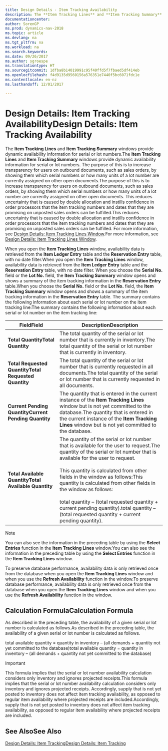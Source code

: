 ```yaml
---
title: Design Details - Item Tracking Availability
description: The **Item Tracking Lines** and **Item Tracking Summary** windows provide dynamic availability information for serial or lot numbers. The purpose of this is to increase transparency for users on outbound documents, such as sales orders, by showing them which serial numbers or how many units of a lot number are currently assigned on other open documents. This reduces uncertainty that is caused by double allocation and instills confidence in order processors that the item tracking numbers and dates that they are promising on unposted sales orders can be fulfilled.
documentationcenter: 
author: SorenGP
ms.prod: dynamics-nav-2018
ms.topic: article
ms.devlang: na
ms.tgt_pltfrm: na
ms.workload: na
ms.search.keywords: 
ms.date: 09/26/2017
ms.author: sgroespe
ms.translationtype: HT
ms.sourcegitcommit: 1dfba8b14019991c95f40ffd5f7fbaed5df414eb
ms.openlocfilehash: f4d9135d9560156a576351e7440f5bc6071fdc1e
ms.contentlocale: en-nz
ms.lasthandoff: 12/01/2017

---
```

# <a name="design-details-item-tracking-availability"></a><span data-ttu-id="4b89b-105">Design Details: Item Tracking Availability</span><span class="sxs-lookup"><span data-stu-id="4b89b-105">Design Details: Item Tracking Availability</span></span>
<span data-ttu-id="4b89b-106">The **Item Tracking Lines** and **Item Tracking Summary** windows provide dynamic availability information for serial or lot numbers.</span><span class="sxs-lookup"><span data-stu-id="4b89b-106">The **Item Tracking Lines** and **Item Tracking Summary** windows provide dynamic availability information for serial or lot numbers.</span></span> <span data-ttu-id="4b89b-107">The purpose of this is to increase transparency for users on outbound documents, such as sales orders, by showing them which serial numbers or how many units of a lot number are currently assigned on other open documents.</span><span class="sxs-lookup"><span data-stu-id="4b89b-107">The purpose of this is to increase transparency for users on outbound documents, such as sales orders, by showing them which serial numbers or how many units of a lot number are currently assigned on other open documents.</span></span> <span data-ttu-id="4b89b-108">This reduces uncertainty that is caused by double allocation and instills confidence in order processors that the item tracking numbers and dates that they are promising on unposted sales orders can be fulfilled.</span><span class="sxs-lookup"><span data-stu-id="4b89b-108">This reduces uncertainty that is caused by double allocation and instills confidence in order processors that the item tracking numbers and dates that they are promising on unposted sales orders can be fulfilled.</span></span> <span data-ttu-id="4b89b-109">For more information, see [Design Details: Item Tracking Lines Window](design-details-item-tracking-lines-window.md).</span><span class="sxs-lookup"><span data-stu-id="4b89b-109">For more information, see [Design Details: Item Tracking Lines Window](design-details-item-tracking-lines-window.md).</span></span>  

 <span data-ttu-id="4b89b-110">When you open the **Item Tracking Lines** window, availability data is retrieved from the **Item Ledger Entry** table and the **Reservation Entry** table, with no date filter.</span><span class="sxs-lookup"><span data-stu-id="4b89b-110">When you open the **Item Tracking Lines** window, availability data is retrieved from the **Item Ledger Entry** table and the **Reservation Entry** table, with no date filter.</span></span> <span data-ttu-id="4b89b-111">When you choose the **Serial No.** field or the **Lot No.** field, the **Item Tracking Summary** window opens and shows a summary of the item tracking information in the **Reservation Entry** table.</span><span class="sxs-lookup"><span data-stu-id="4b89b-111">When you choose the **Serial No.** field or the **Lot No.** field, the **Item Tracking Summary** window opens and shows a summary of the item tracking information in the **Reservation Entry** table.</span></span> <span data-ttu-id="4b89b-112">The summary contains the following information about each serial or lot number on the item tracking line:</span><span class="sxs-lookup"><span data-stu-id="4b89b-112">The summary contains the following information about each serial or lot number on the item tracking line:</span></span>  

|<span data-ttu-id="4b89b-113">Field</span><span class="sxs-lookup"><span data-stu-id="4b89b-113">Field</span></span>|<span data-ttu-id="4b89b-114">Description</span><span class="sxs-lookup"><span data-stu-id="4b89b-114">Description</span></span>|  
|---------------------------------|---------------------------------------|  
|<span data-ttu-id="4b89b-115">**Total Quantity**</span><span class="sxs-lookup"><span data-stu-id="4b89b-115">**Total Quantity**</span></span>|<span data-ttu-id="4b89b-116">The total quantity of the serial or lot number that is currently in inventory.</span><span class="sxs-lookup"><span data-stu-id="4b89b-116">The total quantity of the serial or lot number that is currently in inventory.</span></span>|  
|<span data-ttu-id="4b89b-117">**Total Requested Quantity**</span><span class="sxs-lookup"><span data-stu-id="4b89b-117">**Total Requested Quantity**</span></span>|<span data-ttu-id="4b89b-118">The total quantity of the serial or lot number that is currently requested in all documents.</span><span class="sxs-lookup"><span data-stu-id="4b89b-118">The total quantity of the serial or lot number that is currently requested in all documents.</span></span>|  
|<span data-ttu-id="4b89b-119">**Current Pending Quantity**</span><span class="sxs-lookup"><span data-stu-id="4b89b-119">**Current Pending Quantity**</span></span>|<span data-ttu-id="4b89b-120">The quantity that is entered in the current instance of the **Item Tracking Lines** window but is not yet committed to the database.</span><span class="sxs-lookup"><span data-stu-id="4b89b-120">The quantity that is entered in the current instance of the **Item Tracking Lines** window but is not yet committed to the database.</span></span>|  
|<span data-ttu-id="4b89b-121">**Total Available Quantity**</span><span class="sxs-lookup"><span data-stu-id="4b89b-121">**Total Available Quantity**</span></span>|<span data-ttu-id="4b89b-122">The quantity of the serial or lot number that is available for the user to request.</span><span class="sxs-lookup"><span data-stu-id="4b89b-122">The quantity of the serial or lot number that is available for the user to request.</span></span><br /><br /> <span data-ttu-id="4b89b-123">This quantity is calculated from other fields in the window as follows:</span><span class="sxs-lookup"><span data-stu-id="4b89b-123">This quantity is calculated from other fields in the window as follows:</span></span><br /><br /> <span data-ttu-id="4b89b-124">total quantity – (total requested quantity + current pending quantity).</span><span class="sxs-lookup"><span data-stu-id="4b89b-124">total quantity – (total requested quantity + current pending quantity).</span></span>|  

> [!NOTE]  
>  <span data-ttu-id="4b89b-125">You can also see the information in the preceding table by using the **Select Entries** function in the **Item Tracking Lines** window.</span><span class="sxs-lookup"><span data-stu-id="4b89b-125">You can also see the information in the preceding table by using the **Select Entries** function in the **Item Tracking Lines** window.</span></span>  

 <span data-ttu-id="4b89b-126">To preserve database performance, availability data is only retrieved once from the database when you open the **Item Tracking Lines** window and when you use the **Refresh Availability** function in the window.</span><span class="sxs-lookup"><span data-stu-id="4b89b-126">To preserve database performance, availability data is only retrieved once from the database when you open the **Item Tracking Lines** window and when you use the **Refresh Availability** function in the window.</span></span>  

## <a name="calculation-formula"></a><span data-ttu-id="4b89b-127">Calculation Formula</span><span class="sxs-lookup"><span data-stu-id="4b89b-127">Calculation Formula</span></span>  
 <span data-ttu-id="4b89b-128">As described in the preceding table, the availability of a given serial or lot number is calculated as follows.</span><span class="sxs-lookup"><span data-stu-id="4b89b-128">As described in the preceding table, the availability of a given serial or lot number is calculated as follows.</span></span>  

 <span data-ttu-id="4b89b-129">total available quantity = quantity in inventory – (all demands + quantity not yet committed to the database)</span><span class="sxs-lookup"><span data-stu-id="4b89b-129">total available quantity = quantity in inventory – (all demands + quantity not yet committed to the database)</span></span>  

> [!IMPORTANT]  
>  <span data-ttu-id="4b89b-130">This formula implies that the serial or lot number availability calculation considers only inventory and ignores projected receipts.</span><span class="sxs-lookup"><span data-stu-id="4b89b-130">This formula implies that the serial or lot number availability calculation considers only inventory and ignores projected receipts.</span></span> <span data-ttu-id="4b89b-131">Accordingly, supply that is not yet posted to inventory does not affect item tracking availability, as opposed to regular item availability where projected receipts are included.</span><span class="sxs-lookup"><span data-stu-id="4b89b-131">Accordingly, supply that is not yet posted to inventory does not affect item tracking availability, as opposed to regular item availability where projected receipts are included.</span></span>  

## <a name="see-also"></a><span data-ttu-id="4b89b-132">See Also</span><span class="sxs-lookup"><span data-stu-id="4b89b-132">See Also</span></span>  
 [<span data-ttu-id="4b89b-133">Design Details: Item Tracking</span><span class="sxs-lookup"><span data-stu-id="4b89b-133">Design Details: Item Tracking</span></span>](design-details-item-tracking.md)


